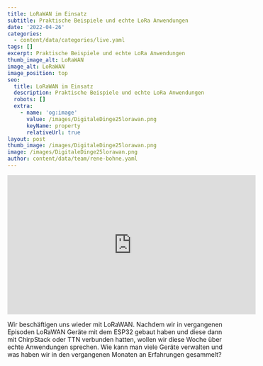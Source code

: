 ```yaml
---
title: LoRaWAN im Einsatz
subtitle: Praktische Beispiele und echte LoRa Anwendungen
date: '2022-04-26'
categories:
  - content/data/categories/live.yaml
tags: []
excerpt: Praktische Beispiele und echte LoRa Anwendungen
thumb_image_alt: LoRaWAN
image_alt: LoRaWAN
image_position: top
seo:
  title: LoRaWAN im Einsatz
  description: Praktische Beispiele und echte LoRa Anwendungen
  robots: []
  extra:
    - name: 'og:image'
      value: /images/DigitaleDinge25lorawan.png
      keyName: property
      relativeUrl: true
layout: post
thumb_image: /images/DigitaleDinge25lorawan.png
image: /images/DigitaleDinge25lorawan.png
author: content/data/team/rene-bohne.yaml
---
```

<iframe width="560" height="315"
src="https://www.youtube.com/embed/6ZgDIYT_7CY?modestbranding=1"
frameborder="0" allow="accelerometer; autoplay; encrypted-media;
gyroscope; picture-in-picture" allowfullscreen>\\\</iframe>

Wir beschäftigen uns wieder mit LoRaWAN. Nachdem wir in vergangenen Episoden LoRaWAN Geräte mit dem ESP32 gebaut haben und diese dann mit ChirpStack oder TTN verbunden hatten, wollen wir diese Woche über echte Anwendungen sprechen. Wie kann man viele Geräte verwalten und was haben wir in den vergangenen Monaten an Erfahrungen gesammelt?